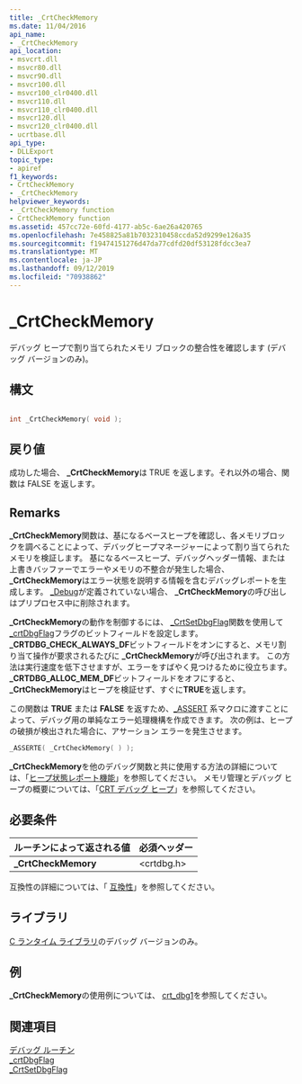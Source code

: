 ```yaml
---
title: _CrtCheckMemory
ms.date: 11/04/2016
api_name:
- _CrtCheckMemory
api_location:
- msvcrt.dll
- msvcr80.dll
- msvcr90.dll
- msvcr100.dll
- msvcr100_clr0400.dll
- msvcr110.dll
- msvcr110_clr0400.dll
- msvcr120.dll
- msvcr120_clr0400.dll
- ucrtbase.dll
api_type:
- DLLExport
topic_type:
- apiref
f1_keywords:
- CrtCheckMemory
- _CrtCheckMemory
helpviewer_keywords:
- _CrtCheckMemory function
- CrtCheckMemory function
ms.assetid: 457cc72e-60fd-4177-ab5c-6ae26a420765
ms.openlocfilehash: 7e458825a81b7032310458ccda52d9299e126a35
ms.sourcegitcommit: f19474151276d47da77cdfd20df53128fdcc3ea7
ms.translationtype: MT
ms.contentlocale: ja-JP
ms.lasthandoff: 09/12/2019
ms.locfileid: "70938862"
---
```

# <a name="_crtcheckmemory"></a>_CrtCheckMemory

デバッグ ヒープで割り当てられたメモリ ブロックの整合性を確認します (デバッグ バージョンのみ)。

## <a name="syntax"></a>構文

```C

int _CrtCheckMemory( void );
```

## <a name="return-value"></a>戻り値

成功した場合、 **_CrtCheckMemory**は TRUE を返します。それ以外の場合、関数は FALSE を返します。

## <a name="remarks"></a>Remarks

**_CrtCheckMemory**関数は、基になるベースヒープを確認し、各メモリブロックを調べることによって、デバッグヒープマネージャーによって割り当てられたメモリを検証します。 基になるベースヒープ、デバッグヘッダー情報、または上書きバッファーでエラーやメモリの不整合が発生した場合、 **_CrtCheckMemory**はエラー状態を説明する情報を含むデバッグレポートを生成します。 [_Debug](../../c-runtime-library/debug.md)が定義されていない場合、 **_CrtCheckMemory**の呼び出しはプリプロセス中に削除されます。

**_CrtCheckMemory**の動作を制御するには、 [_CrtSetDbgFlag](crtsetdbgflag.md)関数を使用して[_crtDbgFlag](../../c-runtime-library/crtdbgflag.md)フラグのビットフィールドを設定します。 **_CRTDBG_CHECK_ALWAYS_DF**ビットフィールドをオンにすると、メモリ割り当て操作が要求されるたびに **_CrtCheckMemory**が呼び出されます。 この方法は実行速度を低下させますが、エラーをすばやく見つけるために役立ちます。 **_CRTDBG_ALLOC_MEM_DF**ビットフィールドをオフにすると、 **_CrtCheckMemory**はヒープを検証せず、すぐに**TRUE**を返します。

この関数は **TRUE** または **FALSE** を返すため、[_ASSERT](assert-asserte-assert-expr-macros.md) 系マクロに渡すことによって、デバッグ用の単純なエラー処理機構を作成できます。 次の例は、ヒープの破損が検出された場合に、アサーション エラーを発生させます。

```C
_ASSERTE( _CrtCheckMemory( ) );
```

**_CrtCheckMemory**を他のデバッグ関数と共に使用する方法の詳細については、「[ヒープ状態レポート機能](/visualstudio/debugger/crt-debug-heap-details)」を参照してください。 メモリ管理とデバッグ ヒープの概要については、「[CRT デバッグ ヒープ](/visualstudio/debugger/crt-debug-heap-details)」を参照してください。

## <a name="requirements"></a>必要条件

|ルーチンによって返される値|必須ヘッダー|
|-------------|---------------------|
|**_CrtCheckMemory**|\<crtdbg.h>|

互換性の詳細については、「 [互換性](../../c-runtime-library/compatibility.md)」を参照してください。

## <a name="libraries"></a>ライブラリ

[C ランタイム ライブラリ](../../c-runtime-library/crt-library-features.md)のデバッグ バージョンのみ。

## <a name="example"></a>例

**_CrtCheckMemory**の使用例については、 [crt_dbg1](https://github.com/Microsoft/VCSamples/tree/master/VC2010Samples/crt/crt_dbg1)を参照してください。

## <a name="see-also"></a>関連項目

[デバッグ ルーチン](../../c-runtime-library/debug-routines.md)<br/>
[_crtDbgFlag](../../c-runtime-library/crtdbgflag.md)<br/>
[_CrtSetDbgFlag](crtsetdbgflag.md)<br/>
